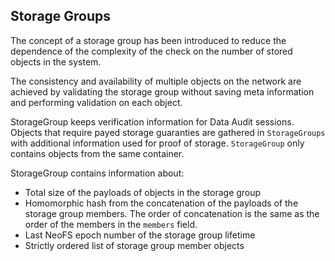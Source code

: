 ## Storage Groups

The concept of a storage group has been introduced to reduce the dependence of the complexity of the check on the number of stored objects in the system.

The consistency and availability of multiple objects on the network are achieved by validating the storage group without saving meta information and performing validation on each object.

StorageGroup keeps verification information for Data Audit sessions. Objects that require payed storage guaranties are gathered in `StorageGroups` with additional information used for proof of storage. `StorageGroup` only contains objects from the same container.

StorageGroup contains information about:

 - Total size of the payloads of objects in the storage group
 - Homomorphic hash from the concatenation of the payloads of the storage group members. The order of concatenation is the same as the order of the members in the `members` field.
 - Last NeoFS epoch number of the storage group lifetime
 - Strictly ordered list of storage group member objects

